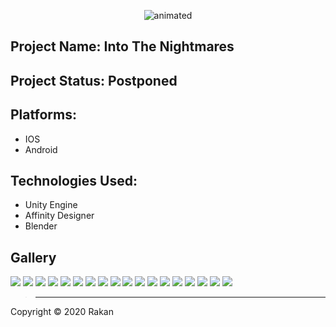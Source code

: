 

<p align="center">
  <img src="https://user-images.githubusercontent.com/57303814/101999418-ac165000-3c91-11eb-94fc-7241d22c147d.gif" alt="animated" />
</p>

## Project Name:  Into The Nightmares

## Project Status:  Postponed

## Platforms: 
-  IOS
-  Android

## Technologies Used:
- Unity Engine
- Affinity Designer
- Blender


## Gallery




![](https://user-images.githubusercontent.com/57303814/101999403-a4ef4200-3c91-11eb-8edd-ccf52d6610ab.gif)
![](https://user-images.githubusercontent.com/57303814/101999404-a6206f00-3c91-11eb-85f7-62129e8a60e5.gif)
![](https://user-images.githubusercontent.com/57303814/101999405-a6206f00-3c91-11eb-8dac-517169c2c5bc.gif)
![](https://user-images.githubusercontent.com/57303814/101999406-a6b90580-3c91-11eb-866c-6e221d9c17eb.gif)
![](https://user-images.githubusercontent.com/57303814/101999407-a6b90580-3c91-11eb-891e-4a09323ddec0.gif)
![](https://user-images.githubusercontent.com/57303814/101999408-a6b90580-3c91-11eb-843b-c2ebc5780e6e.gif)
![](https://user-images.githubusercontent.com/57303814/101999409-a7519c00-3c91-11eb-9e1e-c1432a837fa9.gif)
![](https://user-images.githubusercontent.com/57303814/101999411-a7ea3280-3c91-11eb-8fa3-c9e8dafd294b.gif)
![](https://user-images.githubusercontent.com/57303814/101999412-a882c900-3c91-11eb-8438-ae3db2790a23.gif)
![](https://user-images.githubusercontent.com/57303814/101999413-a882c900-3c91-11eb-8b39-403b7de02075.gif)
![](https://user-images.githubusercontent.com/57303814/101999414-a9b3f600-3c91-11eb-80ae-20d8848cfd18.gif)
![](https://user-images.githubusercontent.com/57303814/101999415-aa4c8c80-3c91-11eb-85e0-dbb21807bcab.gif)
![](https://user-images.githubusercontent.com/57303814/101999416-aae52300-3c91-11eb-8676-ccefd58c1c7d.gif)
![](https://user-images.githubusercontent.com/57303814/101999417-ac165000-3c91-11eb-90c7-0bd1eadc6182.gif)
![](https://user-images.githubusercontent.com/57303814/101999419-acaee680-3c91-11eb-805f-74183d8562b6.gif)
![](https://user-images.githubusercontent.com/57303814/101999420-ad477d00-3c91-11eb-84ad-eaeb21fb875e.gif)
![](https://user-images.githubusercontent.com/57303814/101999422-ade01380-3c91-11eb-837a-f8004842534d.gif)
![](https://user-images.githubusercontent.com/57303814/101999423-ade01380-3c91-11eb-85ba-4176d4f680b8.gif)






> ----------------------------------------------


Copyright © 2020 Rakan
